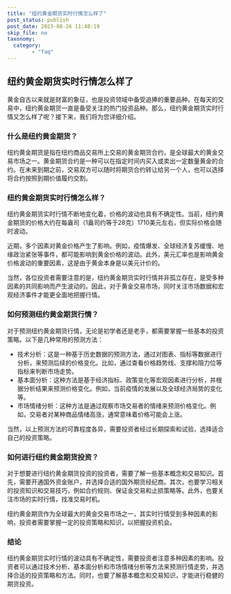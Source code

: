 ```yaml
---
title: "纽约黄金期货实时行情怎么样了"
post_status: publish
post_date: 2023-08-26 11:48:19
skip_file: no
taxonomy:
  category:
        - "faq"
---
```


## 纽约黄金期货实时行情怎么样了

黄金自古以来就是财富的象征，也是投资领域中备受追捧的重要品种。在每天的交易中，纽约黄金期货一直是备受关注的热门投资品种。那么，纽约黄金期货实时行情又怎么样了呢？接下来，我们将为您详细介绍。

### 什么是纽约黄金期货？

纽约黄金期货是指在纽约商品交易所上交易的黄金期货合约，是全球最大的黄金交易市场之一。黄金期货合约是一种可以在指定时间内买入或卖出一定数量黄金的合约。在未来到期之前，交易双方可以随时将期货合约转让给另一个人，也可以选择将合约按照到期价值履约交割。

### 纽约黄金期货实时行情怎么样？

纽约黄金期货实时行情不断地变化着，价格的波动也具有不确定性。当前，纽约黄金期货的价格大约在每盎司（1盎司约等于28克）1710美元左右，但实际价格会随时波动。

近期，多个因素对黄金价格产生了影响。例如，疫情爆发、全球经济复苏缓慢、地缘政治紧张等事件，都可能影响到黄金价格的波动。此外，美元汇率也是影响黄金价格波动的重要因素，这是由于黄金本身是以美元计价的。

当然，各位投资者需要注意的是，纽约黄金期货实时行情并非孤立存在，是受多种因素的共同影响而产生波动的。因此，对于黄金交易市场，同时关注市场数据和宏观经济事件才能更全面地把握行情。

### 如何预测纽约黄金期货行情？

对于预测纽约黄金期货行情，无论是初学者还是老手，都需要掌握一些基本的投资策略。以下是几种常用的预测方法：

- 技术分析：这是一种基于历史数据的预测方法，通过对图表、指标等数据进行分析，来预测后续的价格变化。比如，通过查看价格趋势线、支撑和阻力位等指标来判断市场走势。
- 基本面分析：这种方法是基于经济指标、政策变化等宏观因素进行分析，并根据分析结果来预测价格变化。例如，当前疫情的发展以及全球经济局势的变化等。
- 市场情绪分析：这种方法是通过观察市场交易者的情绪来预测价格变化。例如，交易者对某种商品情绪高涨，通常意味着价格可能会上涨。

当然，以上预测方法的可靠程度各异，需要投资者经过长期探索和试验，选择适合自己的投资策略。

### 如何进行纽约黄金期货投资？

对于想要进行纽约黄金期货投资的投资者，需要了解一些基本概念和交易知识。首先，需要开通国外资金账户，并选择合适的国外期货经纪商。其次，也要学习相关的投资知识和交易技巧，例如合约规则、保证金交易和止损策略等。此外，也要关注市场的实时行情，找准交易时机。

纽约黄金期货作为全球最大的黄金交易市场之一，其实时行情受到多种因素的影响，投资者需要掌握一定的投资策略和知识，以把握投资机会。

### 结论

纽约黄金期货实时行情的波动具有不确定性，需要投资者注意多种因素的影响。投资者可以通过技术分析、基本面分析和市场情绪分析等方法来预测行情走势，并选择合适的投资策略和方法。同时，也要了解基本概念和交易知识，才能进行稳健的期货投资。
